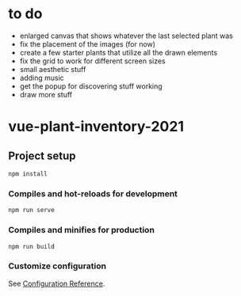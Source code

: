 # to do
- enlarged canvas that shows whatever the last selected plant was
- fix the placement of the images (for now)
- create a few starter plants that utilize all the drawn elements
- fix the grid to work for different screen sizes
- small aesthetic stuff 
- adding music
- get the popup for discovering stuff working
- draw more stuff





# vue-plant-inventory-2021

## Project setup
```
npm install
```

### Compiles and hot-reloads for development
```
npm run serve
```

### Compiles and minifies for production
```
npm run build
```

### Customize configuration
See [Configuration Reference](https://cli.vuejs.org/config/).
